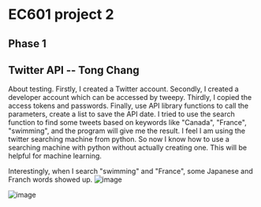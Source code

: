 # EC601 project 2

## Phase 1

## Twitter API -- Tong Chang

About testing. Firstly, I created a Twitter account. Secondly, I created a developer account which can be accessed by tweepy. Thirdly, 
I copied the access tokens and passwords. Finally, use API library functions to call the parameters, create a list to save the API date. I tried to use the search function 
to find some tweets based on keywords like "Canada", "France", "swimming", and the program will give me the result. I feel I am using the twitter searching machine from 
python. 
So now I know how to use a searching machine with python without actually creating one. This will be helpful for machine learning.

Interestingly, when I search "swimming" and "France", some Japanese and Franch words showed up.
![image](https://user-images.githubusercontent.com/80622218/134840649-01978c81-b8ea-4b4e-a23e-fd2be724b9f1.png)

![image](https://user-images.githubusercontent.com/80622218/134841069-f7e40380-02fe-4494-b755-64db5d04b7d4.png)



